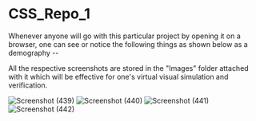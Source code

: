 # CSS_Repo_1

Whenever anyone will go with this particular project by opening it on a browser, one can see or notice the following things as shown below as a demography --

All the respective screenshots are stored in the "Images" folder attached with it which will be effective for one's virtual visual simulation and verification.

![Screenshot (439)](https://user-images.githubusercontent.com/65014749/86525075-c442a180-be9f-11ea-9bbb-8b4c76758857.png)
![Screenshot (440)](https://user-images.githubusercontent.com/65014749/86525076-c9075580-be9f-11ea-99cc-7fca5c6f18cb.png)
![Screenshot (441)](https://user-images.githubusercontent.com/65014749/86525079-d15f9080-be9f-11ea-9eae-6243b8dce564.png)
![Screenshot (442)](https://user-images.githubusercontent.com/65014749/86525080-d45a8100-be9f-11ea-9e77-65c28019b677.png)
